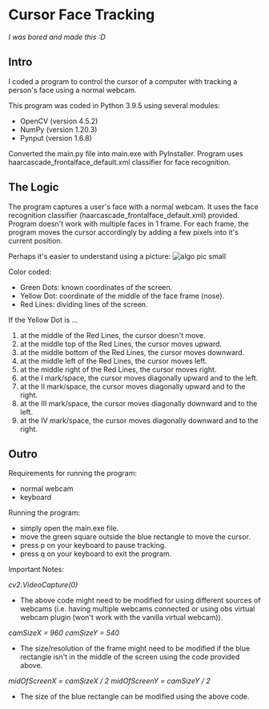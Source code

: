 # Cursor Face Tracking
_I was bored and made this :D_

## Intro

I coded a program to control the cursor of a computer with tracking a person's face using a normal webcam.

This program was coded in Python 3.9.5 using several modules:
- OpenCV (version 4.5.2)
- NumPy (version 1.20.3)
- Pynput (version 1.6.8)

Converted the main.py file into main.exe with PyInstaller.
Program uses haarcascade_frontalface_default.xml classifier for face recognition.

## The Logic

The program captures a user's face with a normal webcam. It uses the face recognition classifier (haarcascade_frontalface_default.xml) provided. Program doesn't work with multiple faces in 1 frame. For each frame, the program moves the cursor accordingly by adding a few pixels into it's current position.

Perhaps it's easier to understand using a picture:
![algo pic small](https://user-images.githubusercontent.com/85069947/123402205-b1097400-d5d1-11eb-96dc-156cbac943d7.jpg)

Color coded:
- Green Dots: known coordinates of the screen.
- Yellow Dot: coordinate of the middle of the face frame (nose).
- Red Lines: dividing lines of the screen.

If the Yellow Dot is ...
1. at the middle of the Red Lines, the cursor doesn't move.
2. at the middle top of the Red Lines, the cursor moves upward.
3. at the middle bottom of the Red Lines, the cursor moves downward.
4. at the middle left of the Red Lines, the cursor moves left.
5. at the middle right of the Red Lines, the cursor moves right.
6. at the I mark/space, the cursor moves diagonally upward and to the left.
7. at the II mark/space, the cursor moves diagonally upward and to the right.
8. at the III mark/space, the cursor moves diagonally downward and to the left.
9. at the IV mark/space, the cursor moves diagonally downward and to the right.

## Outro

Requirements for running the program:
- normal webcam
- keyboard

Running the program:
- simply open the main.exe file.
- move the green square outside the blue rectangle to move the cursor.
- press p on your keyboard to pause tracking.
- press q on your keyboard to exit the program.

Important Notes:

_cv2.VideoCapture(0)_

- The above code might need to be modified for using different sources of webcams (i.e. having multiple webcams connected or using obs virtual webcam plugin (won't work with the vanilla virtual webcam)).

_camSizeX = 960
camSizeY = 540_
- The size/resolution of the frame might need to be modified if the blue rectangle isn't in the middle of the screen using the code provided above.

_midOfScreenX = camSizeX / 2
midOfScreenY = camSizeY / 2_

- The size of the blue rectangle can be modified using the above code.

